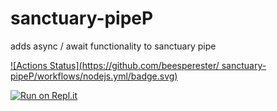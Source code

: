 # sanctuary-pipeP
adds async / await functionality to sanctuary pipe

[![Actions Status](https://github.com/beesperester/
sanctuary-pipeP/workflows/nodejs.yml/badge.svg)](https://github.com/beesperester/sanctuary-pipeP/actions)

[![Run on Repl.it](https://repl.it/badge/github/beesperester/sanctuary-pipeP)](https://repl.it/github/beesperester/sanctuary-pipeP)

